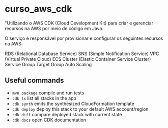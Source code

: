 # curso_aws_cdk
"Utilizando o AWS CDK (Cloud Development Kit) para criar e gerenciar recursos na AWS por meio de código em Java.

O serviço é responsável por provisionar e configurar os seguintes recursos na AWS:

RDS (Relational Database Service)
SNS (Simple Notification Service)
VPC (Virtual Private Cloud)
ECS Cluster (Elastic Container Service Cluster)
Service Group
Target Group
Auto Scaling


## Useful commands

* `mvn package`     compile and run tests
* `cdk ls`          list all stacks in the app
* `cdk synth`       emits the synthesized CloudFormation template
* `cdk deploy`      deploy this stack to your default AWS account/region
* `cdk diff`        compare deployed stack with current state
* `cdk docs`        open CDK documentation
